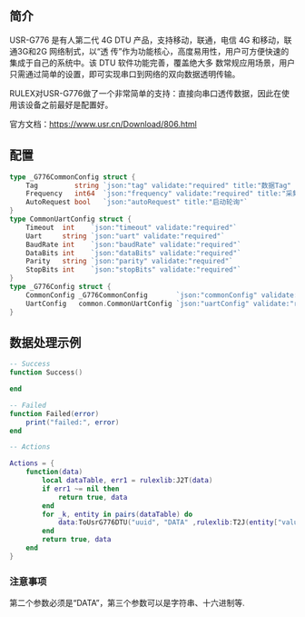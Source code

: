 ## 简介
USR-G776 是有人第二代 4G DTU 产品，支持移动，联通，电信 4G 和移动，联通3G和2G 网络制式，以“透
传”作为功能核心，高度易用性，用户可方便快速的集成于自己的系统中。该 DTU 软件功能完善，覆盖绝大多
数常规应用场景，用户只需通过简单的设置，即可实现串口到网络的双向数据透明传输。

RULEX对USR-G776做了一个非常简单的支持：直接向串口透传数据，因此在使用该设备之前最好是配置好。

官方文档：https://www.usr.cn/Download/806.html
## 配置
```go
type _G776CommonConfig struct {
	Tag         string `json:"tag" validate:"required" title:"数据Tag" info:"给数据打标签"`
	Frequency   int64  `json:"frequency" validate:"required" title:"采集频率"`
	AutoRequest bool   `json:"autoRequest" title:"启动轮询"`
}
type CommonUartConfig struct {
	Timeout  int    `json:"timeout" validate:"required"`
	Uart     string `json:"uart" validate:"required"`
	BaudRate int    `json:"baudRate" validate:"required"`
	DataBits int    `json:"dataBits" validate:"required"`
	Parity   string `json:"parity" validate:"required"`
	StopBits int    `json:"stopBits" validate:"required"`
}
type _G776Config struct {
	CommonConfig _G776CommonConfig       `json:"commonConfig" validate:"required"`
	UartConfig   common.CommonUartConfig `json:"uartConfig" validate:"required"`
}

```

## 数据处理示例

```lua
-- Success
function Success()

end

-- Failed
function Failed(error)
    print("failed:", error)
end

-- Actions

Actions = {
    function(data)
        local dataTable, err1 = rulexlib:J2T(data)
        if err1 ~= nil then
            return true, data
        end
        for _k, entity in pairs(dataTable) do
            data:ToUsrG776DTU("uuid", "DATA" ,rulexlib:T2J(entity["value"]))
        end
        return true, data
    end
}

```
### 注意事项
第二个参数必须是“DATA”，第三个参数可以是字符串、十六进制等.